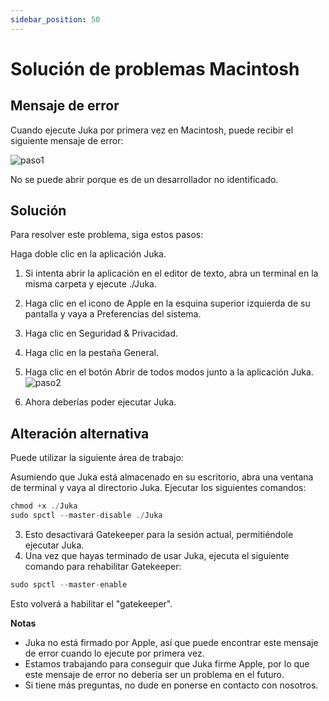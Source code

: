 ```yaml
---
sidebar_position: 50
---
```


# Solución de problemas Macintosh

## Mensaje de error

Cuando ejecute Juka por primera vez en Macintosh, puede recibir el siguiente mensaje de error:


![paso1](/img/macintosh/cannotbeopened.png)

No se puede abrir porque es de un desarrollador no identificado.

## Solución

Para resolver este problema, siga estos pasos:

Haga doble clic en la aplicación Juka.
1. Si intenta abrir la aplicación en el editor de texto, abra un terminal en la misma carpeta y ejecute ./Juka.
2. Haga clic en el icono de Apple en la esquina superior izquierda de su pantalla y vaya a Preferencias del sistema.
3. Haga clic en Seguridad & Privacidad.
4. Haga clic en la pestaña General.
5. Haga clic en el botón Abrir de todos modos junto a la aplicación Juka. ![paso2](/img/macintosh/openanyway.png)

6. Ahora deberías poder ejecutar Juka.


## Alteración alternativa

Puede utilizar la siguiente área de trabajo:

Asumiendo que Juka está almacenado en su escritorio, abra una ventana de terminal y vaya al directorio Juka. Ejecutar los siguientes comandos:

```jsx
chmod +x ./Juka
sudo spctl --master-disable ./Juka
```

3. Esto desactivará Gatekeeper para la sesión actual, permitiéndole ejecutar Juka.
4. Una vez que hayas terminado de usar Juka, ejecuta el siguiente comando para rehabilitar Gatekeeper:

```jsx
sudo spctl --master-enable
```

Esto volverá a habilitar el "gatekeeper".

**Notas**
- Juka no está firmado por Apple, así que puede encontrar este mensaje de error cuando lo ejecute por primera vez.
- Estamos trabajando para conseguir que Juka firme Apple, por lo que este mensaje de error no debería ser un problema en el futuro.
- Si tiene más preguntas, no dude en ponerse en contacto con nosotros.